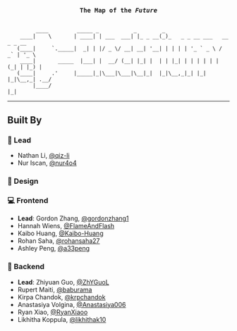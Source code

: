 <h3 align="center">
  <code>The Map of the <i>Future</i></code>
</h3>
<p align="center"><pre><code>
         ____         _____ _           _        _
    ____|    \       | ____| | ___  ___| |_ _ __(_)_   _ _ __ ___   __ _ _ __
   (____|     `._____|  _| | |/ _ \/ __| __| '__| | | | | '_ ` _ \ / _` | '_ \
    ____|       _____  |___| |  __/ (__| |_| |  | | |_| | | | | | | (_| | |_) |
   (____|     .'     |_____|_|\___|\___|\__|_|  |_|\__,_|_| |_| |_|\__,_| .__/
        |____/                                                          |_|
</code></pre></p>

---

## Built By

### 🧠 Lead

* Nathan Li, [@qiz-li](https://github.com/qiz-li)
* Nur Iscan, [@nur4o4](https://github.com/nur4o4)

### 🎨 Design

### 💻 Frontend

- **Lead**: Gordon Zhang, [@gordonzhang1](https://github.com/gordonzhang1)
- Hannah Wiens, [@FlameAndFlash](https://github.com/FlameAndFlash)
- Kaibo Huang, [@Kaibo-Huang](https://github.com/Kaibo-Huang)
- Rohan Saha, [@rohansaha27](https://github.com/rohansaha27)
- Ashley Peng, [@a33peng](https://github.com/a33peng)

### 🔧 Backend

* **Lead**: Zhiyuan Guo, [@ZhYGuoL](https://github.com/ZhYGuoL)
* Rupert Maiti, [@baburama](https://github.com/baburama)
* Kirpa Chandok, [@krpchandok](https://github.com/krpchandok)
* Anastasiya Volgina, [@Anastasiya006](https://github.com/Anastasiya006)
* Ryan Xiao, [@RyanXiaoo](https://github.com/RyanXiaoo)
* Likhitha Koppula, [@likhithak10](https://github.com/likhithak10)
